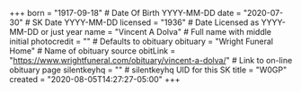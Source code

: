 +++
born = "1917-09-18"        # Date Of Birth YYYY-MM-DD
date = "2020-07-30"        # SK Date YYYY-MM-DD
licensed = "1936"    # Date Licensed as YYYY-MM-DD or just year
name = "Vincent A Dolva"        # Full name with middle initial
photocredit = "" # Defaults to obituary
obituary = "Wright Funeral Home"    # Name of obituary source
obitLink = "https://www.wrightfuneral.com/obituary/vincent-a-dolva/"    # Link to on-line obituary page
silentkeyhq = "" # silentkeyhq UID for this SK
title = "W0GP"
created = "2020-08-05T14:27:27-05:00"
+++
